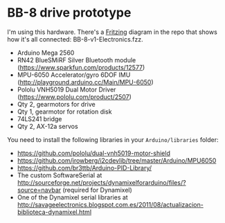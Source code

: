 # BB-8 drive prototype

I'm using this hardware. There's a [Fritzing](https://www.fritzing.org) diagram in the repo that shows how it's all connected: BB-8-v1-Electronics.fzz. 

 - Arduino Mega 2560
 - RN42 BlueSMiRF Silver Bluetooth module (https://www.sparkfun.com/products/12577)
 - MPU-6050 Accelerator/gyro 6DOF IMU (http://playground.arduino.cc/Main/MPU-6050)
 - Pololu VNH5019 Dual Motor Driver (https://www.pololu.com/product/2507)
 - Qty 2, gearmotors for drive
 - Qty 1, gearmotor for rotation disk
 - 74LS241 bridge
 - Qty 2, AX-12a servos

You need to install the following libraries in your `Arduino/libraries` folder:

 - https://github.com/pololu/dual-vnh5019-motor-shield
 - https://github.com/jrowberg/i2cdevlib/tree/master/Arduino/MPU6050
 - https://github.com/br3ttb/Arduino-PID-Library/
 - The custom SoftwareSerial at http://sourceforge.net/projects/dynamixelforarduino/files/?source=navbar (required for Dynamixel)
 - One of the Dynamixel serial libraries at http://savageelectronics.blogspot.com.es/2011/08/actualizacion-biblioteca-dynamixel.html
